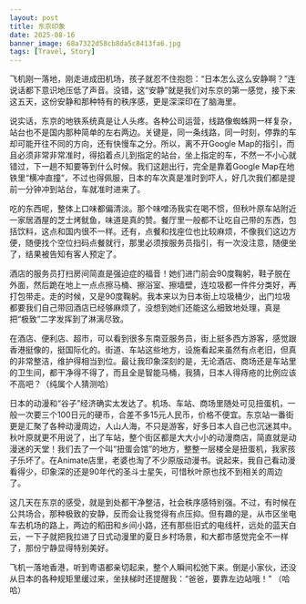 ```yaml
---
layout: post
title: 东京印象
date: 2025-08-16
banner_image: 68a7322d58cb8da5c8413fa6.jpg
tags: [Travel, Story]
---
```


飞机刚一落地，刚走进成田机场，孩子就忍不住抱怨：“日本怎么这么安静啊？”连说话都下意识地压低了声音。没错，这“安静”就是我们对东京的第一感觉，接下来这五天，这份安静和那种特有的秩序感，更是深深印在了脑海里。

<!--more-->

说实话，东京的地铁系统真是让人头疼。各种公司运营，线路像蜘蛛网一样复杂，站台也不是国内那种简单的左右两边。关键是，同一条线路，同一时刻，停靠的车却可能开往不同的方向，还有快慢车之分。所以，离不开Google Map的指引，而且必须非常非常准时，得掐着点儿到指定的站台，坐上指定的车，不然一不小心就错过，下一趟不知要等到什么时候。我们这趟出行，完全是靠着Google Map在地铁里“横冲直撞”，不过也得佩服，日本的车次真是准时到吓人，好几次我们都是提前一分钟冲到站台，车就准时进来了。

吃的东西呢，整体上口味都偏清淡。那个味噌汤我实在喝不惯，但秋叶原车站附近一家居酒屋的芝士烤鱿鱼，味道是真的赞。餐厅里一般都不让吃自己带的东西，包括饮料，这点和国内很不一样。还有，点餐和找座位也比较麻烦，不像我们这边方便，随便找个空位扫码点餐就行，那里必须按服务员指引，有一次没注意，随便坐了，结果被告知有客人预定了。

酒店的服务员打扫房间简直是强迫症的福音！她们进门前会90度鞠躬，鞋子脱在外面，然后跪在地上一点点擦马桶、擦浴室、擦墙壁，连垃圾都一件件分类好，再打包带走。走的时候，又是90度鞠躬。我本来以为日本街上垃圾桶少，出门垃圾都要我们自己带回酒店已经够麻烦了，没想到她们还能这么细致地处理，真是把“极致”二字发挥到了淋漓尽致。

在酒店、便利店、超市，可以看到很多东南亚服务员，街上挺多西方游客，感觉跟香港挺像的，挺国际化的。街道、车站这些地方，设施看起来虽然有点老旧，但真的非常整洁，维护得相当到位。最让我印象深刻的是，无论酒店、商场还是车站里的卫生间，都干净得不得了，而且全是智能马桶，我猜，日本人得痔疮的比例应该不高吧？（纯属个人猜测哈）

日本的动漫和“谷子”经济确实太发达了。机场、车站、商场里随处可见扭蛋机，一般一次要三个100日元的硬币，合差不多15元人民币，价格不便宜。东京站一番街更是汇聚了各种动漫周边，人山人海，不只是游客，好多日本人自己也沉迷其中。秋叶原就更不用说了，出了车站，整个街区都是大大小小的动漫商店，简直就是动漫迷的天堂！我们去了一个叫“扭蛋会馆”的地方，整整一层楼全是扭蛋机，我家孩子乐坏了。在Animate店里，老婆也淘了不少原版动漫书。说起来，我自己看动漫看得少，印象深的还是90年代的圣斗士星矢，可惜秋叶原也找不到相关的周边了。

这几天在东京的感受，就是到处都干净整洁，社会秩序感特别强。不过，有时候在公共场合，那种极致的安静，反而会让我觉得有点压抑。但有趣的是，从市区坐电车去机场的路上，两边的稻田和乡间小路，还有那些旧式的电线杆，远处的蓝天白云，一下子就把我拉进了日式动漫里的夏日乡村场景，和大都市感觉完全不一样了，那份宁静显得特别美好。

飞机一落地香港，听到粤语都亲切起来，整个人瞬间松弛下来。倒是小家伙，还没从日本的各种规矩里缓过来，坐扶梯时还提醒我：“爸爸，要靠左边站哦！” （哈哈）

